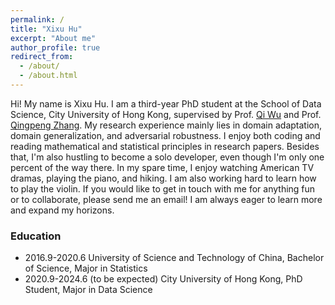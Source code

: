 ```yaml
---
permalink: /
title: "Xixu Hu"
excerpt: "About me"
author_profile: true
redirect_from: 
  - /about/
  - /about.html
---
```


Hi! My name is Xixu Hu. I am a third-year PhD student at the School of Data Science, City University of Hong Kong, supervised by Prof. [Qi Wu](http://www.cityu.edu.hk/stfprofile/qiwu55.htm) and Prof. [Qingpeng Zhang](http://www.cityu.edu.hk/stfprofile/zhang.htm). My research experience mainly lies in domain adaptation, domain generalization, and adversarial robustness. I enjoy both coding and reading mathematical and statistical principles in research papers. Besides that, I'm also hustling to become a solo developer, even though I'm only one percent of the way there. In my spare time, I enjoy watching American TV dramas, playing the piano, and hiking. I am also working hard to learn how to play the violin. If you would like to get in touch with me for anything fun or to collaborate, please send me an email! I am always eager to learn more and expand my horizons.

### Education
- 2016.9-2020.6 University of Science and Technology of China, Bachelor of Science, Major in Statistics  
- 2020.9-2024.6 (to be expected) City University of Hong Kong, PhD Student, Major in Data Science  
